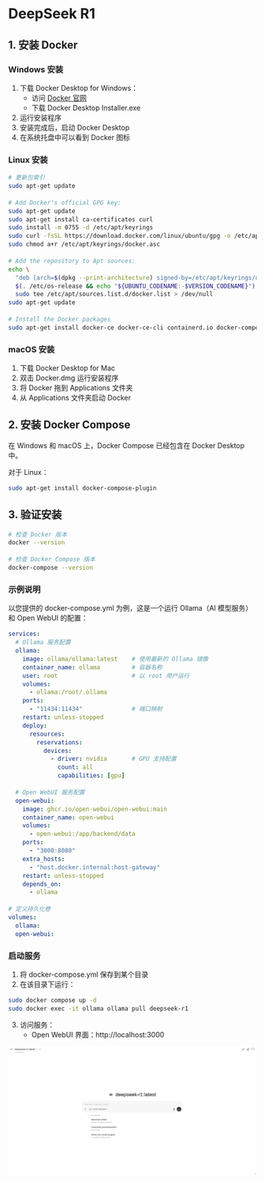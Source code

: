 # DeepSeek R1 

## 1. 安装 Docker

### Windows 安装
1. 下载 Docker Desktop for Windows：
   - 访问 [Docker 官网](https://www.docker.com/products/docker-desktop)
   - 下载 Docker Desktop Installer.exe
2. 运行安装程序
3. 安装完成后，启动 Docker Desktop
4. 在系统托盘中可以看到 Docker 图标

### Linux 安装
```bash
# 更新包索引
sudo apt-get update

# Add Docker's official GPG key:
sudo apt-get update
sudo apt-get install ca-certificates curl
sudo install -m 0755 -d /etc/apt/keyrings
sudo curl -fsSL https://download.docker.com/linux/ubuntu/gpg -o /etc/apt/keyrings/docker.asc
sudo chmod a+r /etc/apt/keyrings/docker.asc

# Add the repository to Apt sources:
echo \
  "deb [arch=$(dpkg --print-architecture) signed-by=/etc/apt/keyrings/docker.asc] https://download.docker.com/linux/ubuntu \
  $(. /etc/os-release && echo "${UBUNTU_CODENAME:-$VERSION_CODENAME}") stable" | \
  sudo tee /etc/apt/sources.list.d/docker.list > /dev/null
sudo apt-get update

# Install the Docker packages
sudo apt-get install docker-ce docker-ce-cli containerd.io docker-compose-plugin
```

### macOS 安装
1. 下载 Docker Desktop for Mac
2. 双击 Docker.dmg 运行安装程序
3. 将 Docker 拖到 Applications 文件夹
4. 从 Applications 文件夹启动 Docker

## 2. 安装 Docker Compose

在 Windows 和 macOS 上，Docker Compose 已经包含在 Docker Desktop 中。

对于 Linux：
```bash
sudo apt-get install docker-compose-plugin
```

## 3. 验证安装

```bash
# 检查 Docker 版本
docker --version

# 检查 Docker Compose 版本
docker-compose --version
```


### 示例说明
以您提供的 docker-compose.yml 为例，这是一个运行 Ollama（AI 模型服务）和 Open WebUI 的配置：

```yaml
services:
  # Ollama 服务配置
  ollama:
    image: ollama/ollama:latest    # 使用最新的 Ollama 镜像
    container_name: ollama         # 容器名称
    user: root                     # 以 root 用户运行
    volumes:
      - ollama:/root/.ollama       
    ports:
      - "11434:11434"              # 端口映射
    restart: unless-stopped        
    deploy:
      resources:
        reservations:
          devices:
            - driver: nvidia       # GPU 支持配置
              count: all
              capabilities: [gpu]

  # Open WebUI 服务配置
  open-webui:
    image: ghcr.io/open-webui/open-webui:main
    container_name: open-webui
    volumes:
      - open-webui:/app/backend/data
    ports:
      - "3000:8080"                
    extra_hosts:
      - "host.docker.internal:host-gateway"
    restart: unless-stopped
    depends_on:
      - ollama                    

# 定义持久化卷
volumes:
  ollama:
  open-webui:
```

### 启动服务
1. 将 docker-compose.yml 保存到某个目录
2. 在该目录下运行：
```bash
sudo docker compose up -d
sudo docker exec -it ollama ollama pull deepseek-r1
```
3. 访问服务：
   - Open WebUI 界面：http://localhost:3000

![alt text](imgs/image.png)
